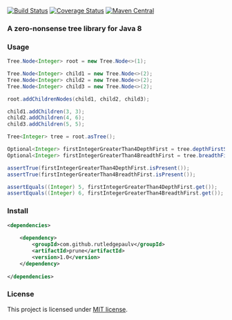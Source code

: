 [![Build Status](https://travis-ci.org/RutledgePaulV/prune.svg?branch=master)](https://travis-ci.org/RutledgePaulV/prune)
[![Coverage Status](https://coveralls.io/repos/RutledgePaulV/prune/badge.svg?branch=master&service=github)](https://coveralls.io/github/RutledgePaulV/prune?branch=master)
[![Maven Central](https://maven-badges.herokuapp.com/maven-central/com.github.rutledgepaulv/prune/badge.svg)](https://maven-badges.herokuapp.com/maven-central/com.github.rutledgepaulv/prune)

### A zero-nonsense tree library for Java 8


### Usage

```java
Tree.Node<Integer> root = new Tree.Node<>(1);

Tree.Node<Integer> child1 = new Tree.Node<>(2);
Tree.Node<Integer> child2 = new Tree.Node<>(2);
Tree.Node<Integer> child3 = new Tree.Node<>(2);

root.addChildrenNodes(child1, child2, child3);

child1.addChildren(3, 3);
child2.addChildren(4, 6);
child3.addChildren(5, 5);

Tree<Integer> tree = root.asTree();

Optional<Integer> firstIntegerGreaterThan4DepthFirst = tree.depthFirstSearchData(val -> val > 4);
Optional<Integer> firstIntegerGreaterThan4BreadthFirst = tree.breadthFirstSearchData(val -> val > 4);

assertTrue(firstIntegerGreaterThan4DepthFirst.isPresent());
assertTrue(firstIntegerGreaterThan4BreadthFirst.isPresent());

assertEquals((Integer) 5, firstIntegerGreaterThan4DepthFirst.get());
assertEquals((Integer) 6, firstIntegerGreaterThan4BreadthFirst.get());
```


### Install
```xml
<dependencies>
    
    <dependency>
        <groupId>com.github.rutledgepaulv</groupId>
        <artifactId>prune</artifactId>
        <version>1.0</version>
    </dependency>
            
</dependencies>
```


### License
This project is licensed under [MIT license](http://opensource.org/licenses/MIT).
